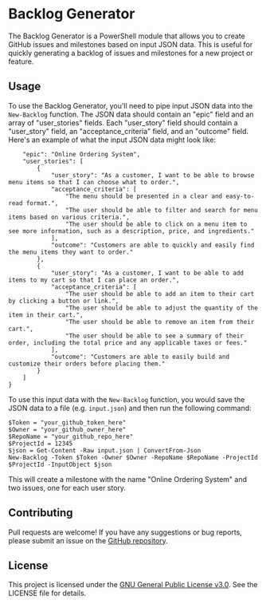 # Backlog Generator

The Backlog Generator is a PowerShell module that allows you to create GitHub issues and milestones based on input JSON data. This is useful for quickly generating a backlog of issues and milestones for a new project or feature.

## Usage

To use the Backlog Generator, you'll need to pipe input JSON data into the `New-Backlog` function. The JSON data should contain an "epic" field and an array of "user_stories" fields. Each "user_story" field should contain a "user_story" field, an "acceptance_criteria" field, and an "outcome" field. Here's an example of what the input JSON data might look like:

```{
    "epic": "Online Ordering System",
    "user_stories": [
        {
            "user_story": "As a customer, I want to be able to browse menu items so that I can choose what to order.",
            "acceptance_criteria": [
                "The menu should be presented in a clear and easy-to-read format.",
                "The user should be able to filter and search for menu items based on various criteria.",
                "The user should be able to click on a menu item to see more information, such as a description, price, and ingredients."
            ],
            "outcome": "Customers are able to quickly and easily find the menu items they want to order."
        },
        {
            "user_story": "As a customer, I want to be able to add items to my cart so that I can place an order.",
            "acceptance_criteria": [
                "The user should be able to add an item to their cart by clicking a button or link.",
                "The user should be able to adjust the quantity of the item in their cart.",
                "The user should be able to remove an item from their cart.",
                "The user should be able to see a summary of their order, including the total price and any applicable taxes or fees."
            ],
            "outcome": "Customers are able to easily build and customize their orders before placing them."
        }
    ]
}
```

To use this input data with the `New-Backlog` function, you would save the JSON data to a file (e.g. `input.json`) and then run the following command:
```
$Token = "your_github_token_here"
$Owner = "your_github_owner_here"
$RepoName = "your_github_repo_here"
$ProjectId = 12345
$json = Get-Content -Raw input.json | ConvertFrom-Json
New-Backlog -Token $Token -Owner $Owner -RepoName $RepoName -ProjectId $ProjectId -InputObject $json
```

This will create a milestone with the name "Online Ordering System" and two issues, one for each user story.

## Contributing

Pull requests are welcome! If you have any suggestions or bug reports, please submit an issue on the [GitHub repository](https://github.com/your_username/your_repo).

## License

This project is licensed under the [GNU General Public License v3.0](https://www.gnu.org/licenses/gpl-3.0.en.html). See the LICENSE file for details.
